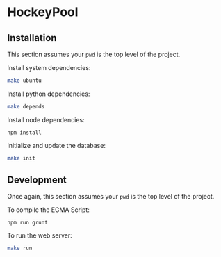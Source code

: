 # HockeyPool

## Installation
This section assumes your `pwd` is the top level of the project.

Install system dependencies:
```bash
make ubuntu
```

Install python dependencies:
```bash
make depends
```

Install node dependencies:
```
npm install
```

Initialize and update the database:
```bash
make init
```

## Development
Once again, this section assumes your `pwd` is the top level of the project.

To compile the ECMA Script:
```
npm run grunt
```

To run the web server:
```bash
make run
```

